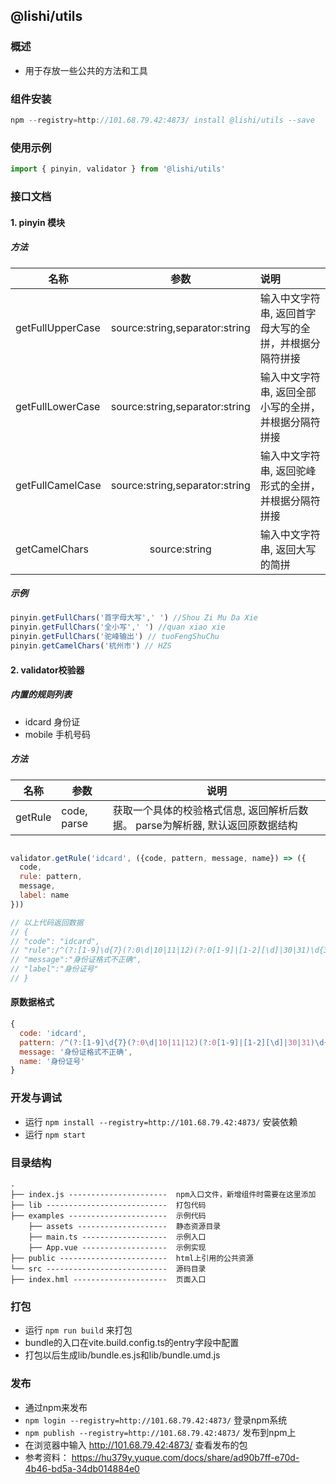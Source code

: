 ## @lishi/utils

### 概述

* 用于存放一些公共的方法和工具

### 组件安装

```javascript
npm --registry=http://101.68.79.42:4873/ install @lishi/utils --save
```

### 使用示例

```javascript
import { pinyin, validator } from '@lishi/utils'
```

### 接口文档

#### 1. pinyin 模块

##### 方法

| 名称   |   参数   |  说明 |
| -------- | :------: | :------ |
| getFullUpperCase | source:string,separator:string | 输入中文字符串, 返回首字母大写的全拼，并根据分隔符拼接 |
| getFullLowerCase | source:string,separator:string | 输入中文字符串, 返回全部小写的全拼，并根据分隔符拼接 |
| getFullCamelCase | source:string,separator:string | 输入中文字符串, 返回驼峰形式的全拼，并根据分隔符拼接 |
| getCamelChars | source:string |  输入中文字符串, 返回大写的简拼  |

##### 示例

```javascript
pinyin.getFullChars('首字母大写',' ') //Shou Zi Mu Da Xie
pinyin.getFullChars('全小写',' ') //quan xiao xie
pinyin.getFullChars('驼峰输出') // tuoFengShuChu
pinyin.getCamelChars('杭州市') // HZS
```

#### 2. validator校验器

##### 内置的规则列表  

* idcard 身份证
* mobile 手机号码

##### 方法

| 名称   |   参数   |  说明 |
| -------- | ------ | ------ |
| getRule | code, parse | 获取一个具体的校验格式信息, 返回解析后数据。 parse为解析器, 默认返回原数据结构 |

```javascript

validator.getRule('idcard', ({code, pattern, message, name}) => ({
  code,
  rule: pattern,
  message,
  label: name
}))

// 以上代码返回数据
// {
// "code": "idcard",
// "rule":/^(?:[1-9]\d{7}(?:0\d|10|11|12)(?:0[1-9]|[1-2][\d]|30|31)\d{3}|[1-9]\d{5}(?:18|19|20)\d{2}(?:0[1-9]|10|11|12)(?:0[1-9]|[1-2]\d|30|31)\d{3}[\dXx])$/,
// "message":"身份证格式不正确",
// "label":"身份证号"
// }

```

#### 原数据格式

```javascript
{
  code: 'idcard',
  pattern: /^(?:[1-9]\d{7}(?:0\d|10|11|12)(?:0[1-9]|[1-2][\d]|30|31)\d{3}|[1-9]\d{5}(?:18|19|20)\d{2}(?:0[1-9]|10|11|12)(?:0[1-9]|[1-2]\d|30|31)\d{3}[\dXx])$/,
  message: '身份证格式不正确',
  name: '身份证号'
}
```


### 开发与调试

* 运行 `npm install --registry=http://101.68.79.42:4873/` 安装依赖
* 运行 `npm start`

### 目录结构

```
.
├── index.js ----------------------  npm入口文件，新增组件时需要在这里添加
├── lib ---------------------------  打包代码
├── examples ----------------------  示例代码
    ├── assets --------------------  静态资源目录
    ├── main.ts -------------------  示例入口
    ├── App.vue -------------------  示例实现
├── public ------------------------  html上引用的公共资源
└── src ---------------------------  源码目录
├── index.hml ---------------------  页面入口
```

### 打包

* 运行 `npm run build` 来打包
* bundle的入口在vite.build.config.ts的entry字段中配置
* 打包以后生成lib/bundle.es.js和lib/bundle.umd.js

### 发布

* 通过npm来发布
* `npm login --registry=http://101.68.79.42:4873/`  登录npm系统
* `npm publish --registry=http://101.68.79.42:4873/` 发布到npm上
* 在浏览器中输入 <http://101.68.79.42:4873/> 查看发布的包
* 参考资料： <https://hu379y.yuque.com/docs/share/ad90b7ff-e70d-4b46-bd5a-34db014884e0>

